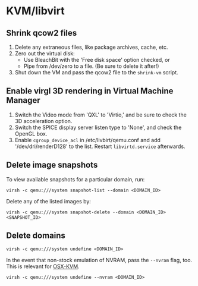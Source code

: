 # KVM/libvirt

## Shrink qcow2 files

1. Delete any extraneous files, like package archives, cache, etc.
2. Zero out the virtual disk:
   - Use BleachBit with the 'Free disk space' option checked, or
   - Pipe from /dev/zero to a file. (Be sure to delete it after!)
3. Shut down the VM and pass the qcow2 file to the `shrink-vm` script.


## Enable virgl 3D rendering in Virtual Machine Manager

1. Switch the Video mode from 'QXL' to 'Virtio,' and be sure to check the 3D
   acceleration option.
2. Switch the SPICE display server listen type to 'None', and check the OpenGL
   box.
3. Enable `cgroup_device_acl` in /etc/livbirt/qemu.conf and add
   '/dev/dri/renderD128' to the list. Restart `libvirtd.service` afterwards.


## Delete image snapshots

To view available snapshots for a particular domain, run:
```
virsh -c qemu:///system snapshot-list --domain <DOMAIN_ID>
```

Delete any of the listed images by:
```
virsh -c qemu:///system snapshot-delete --domain <DOMAIN_ID> <SNAPSHOT_ID>
```


## Delete domains

```
virsh -c qemu:///system undefine <DOMAIN_ID>
```

In the event that non-stock emulation of NVRAM, pass the `--nvram` flag, too.
This is relevant for [OSX-KVM](https://github.com/kholia/OSX-KVM).

```
virsh -c qemu:///system undefine --nvram <DOMAIN_ID>
```
